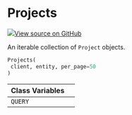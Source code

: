 # Projects



[![](https://www.tensorflow.org/images/GitHub-Mark-32px.png)View source on GitHub](https://www.github.com/wandb/client/tree/v0.15.5/wandb/apis/public.py#L1380-L1437)



An iterable collection of `Project` objects.

```python
Projects(
 client, entity, per_page=50
)
```







| Class Variables | |
| :--- | :--- |
| `QUERY` | |

